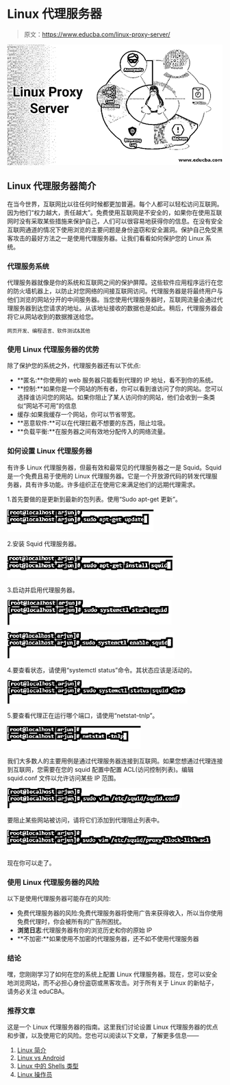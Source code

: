 # Linux 代理服务器

> 原文：<https://www.educba.com/linux-proxy-server/>

![Linux Proxy Server](img/7dbca01f356c0a767834b4d498e5d057.png)



## Linux 代理服务器简介

在当今世界，互联网比以往任何时候都更加普遍。每个人都可以轻松访问互联网。因为他们“权力越大，责任越大”。免费使用互联网是不安全的，如果你在使用互联网时没有采取某些措施来保护自己，人们可以很容易地获得你的信息。在没有安全互联网通道的情况下使用浏览的主要问题是身份盗窃和安全漏洞。保护自己免受黑客攻击的最好方法之一是使用代理服务器。让我们看看如何保护您的 Linux 系统。

### 代理服务系统

代理服务器就像是你的系统和互联网之间的保护屏障。这些软件应用程序运行在您的防火墙机器上，以防止对您网络的间接互联网访问。代理服务器是将最终用户与他们浏览的网站分开的中间服务器。当您使用代理服务器时，互联网流量会通过代理服务器到达您请求的地址。从该地址接收的数据也是如此。稍后，代理服务器会将它从网站收到的数据推送给您。

<small>网页开发、编程语言、软件测试&其他</small>

### 使用 Linux 代理服务器的优势

除了保护您的系统之外，代理服务器还有以下优点:

*   **匿名:**你使用的 web 服务器只能看到代理的 IP 地址，看不到你的系统。
*   **控制:**如果你是一个网站的所有者，你可以看到谁访问了你的网站。您可以选择谁访问您的网站。如果你阻止了某人访问你的网站，他们会收到一条类似“网站不可用”的信息
*   缓存:如果我缓存一个网站，你可以节省带宽。
*   **恶意软件:**可以在代理拦截不想要的东西，阻止垃圾。
*   **负载平衡:**在服务器之间有效地分配传入的网络流量。

### 如何设置 Linux 代理服务器

有许多 Linux 代理服务器，但最有效和最常见的代理服务器之一是 Squid。Squid 是一个免费且易于使用的 Linux 代理服务器。它是一个开放源代码的转发代理服务器，具有许多功能。许多组织正在使用它来满足他们的远期代理需求。

1.首先要做的是更新到最新的包列表。使用“Sudo apt-get 更新”。

![Linux Proxy Server 1](img/53a42e927216586c62ecfea4786c9f2e.png)



2.安装 Squid 代理服务器。

![Linux Proxy Server2](img/c2143921354575f398d0434c464a9e6a.png)



3.启动并启用代理服务器。

![Linux Proxy Server 3](img/759993bc542c739d406768e277e08927.png)



![Linux r 4](img/96bab4436c47e9520f0152e390310072.png)



4.要查看状态，请使用“systemctl status”命令。其状态应该是活动的。

![Linux Proxy Server 5](img/8d1935dd2e0cf3277bcc1bd26ce16873.png)



5.要查看代理正在运行哪个端口，请使用“netstat–tnlp”。

![Linux 6](img/c395614993c92661f900a14314595fee.png)



我们大多数人的主要用例是通过代理服务器连接到互联网。如果您想通过代理连接到互联网，您需要在您的 squid 配置中配置 ACL(访问控制列表)。编辑 squid.conf 文件以允许访问某些 IP 范围。

![ Proxy Server 7](img/f56e6f27262eddc2fb818df2f0826c56.png)



要阻止某些网站被访问，请将它们添加到代理阻止列表中。

![Proxy Server 8](img/d7c6c91e8ea5f7104cef796d75fac4dd.png)



现在你可以走了。

### 使用 Linux 代理服务器的风险

以下是使用代理服务器可能存在的风险:

*   免费代理服务器的风险:免费代理服务器将使用广告来获得收入，所以当你使用免费代理时，你会被所有的广告所困扰。
*   **浏览日志**:代理服务器有你的浏览历史和你的原始 IP
*   **不加密:**如果使用不加密的代理服务器，还不如不使用代理服务器

### 结论

嘿，您刚刚学习了如何在您的系统上配置 Linux 代理服务器。现在，您可以安全地浏览网站，而不必担心身份盗窃或黑客攻击。对于所有关于 Linux 的新帖子，请务必关注 eduCBA。

### 推荐文章

这是一个 Linux 代理服务器的指南。这里我们讨论设置 Linux 代理服务器的优点和步骤，以及使用它的风险。您也可以阅读以下文章，了解更多信息——

1.  [Linux 简介](https://www.educba.com/introduction-to-linux/)
2.  [Linux vs Android](https://www.educba.com/linux-vs-android/)
3.  [Linux 中的 Shells 类型](https://www.educba.com/types-of-shells-in-linux/)
4.  [Linux 操作员](https://www.educba.com/linux-operators/)





